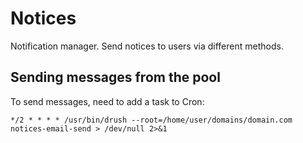 # Notices

Notification manager. Send notices to users via different methods.

## Sending messages from the pool

To send messages, need to add a task to Cron:

```
*/2 * * * * /usr/bin/drush --root=/home/user/domains/domain.com notices-email-send > /dev/null 2>&1
```
